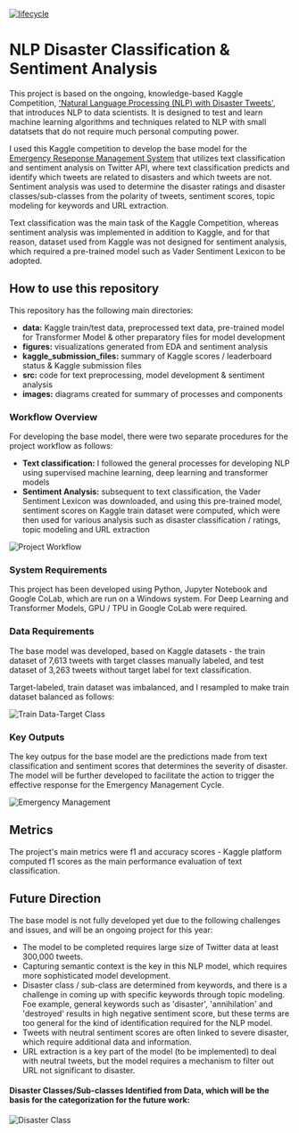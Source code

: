 [![lifecycle](https://img.shields.io/badge/lifecycle-experimental-orange.svg)](https://www.tidyverse.org/lifecycle/#experimental)

# NLP Disaster Classification & Sentiment Analysis

This project is based on the ongoing, knowledge-based Kaggle Competition, ['Natural Language Processing (NLP) with Disaster Tweets'](https://www.kaggle.com/competitions/nlp-getting-started/overview/description), that introduces NLP to data scientists. It is designed to test and learn machine learning algorithms and techniques related to NLP with small datatsets that do not require much personal computing power.

I used this Kaggle competition to develop the base model for the [Emergency Reseponse Management System](https://www.publicsafety.gc.ca/cnt/mrgnc-mngmnt/index-en.aspx) that utilizes text classification and sentiment analysis on Twitter API, where text classification predicts and identify which tweets are related to disasters and which tweets are not. Sentiment analysis was used to determine the disaster ratings and disaster classes/sub-classes from the polarity of tweets, sentiment scores, topic modeling for keywords and URL extraction.

Text classification was the main task of the Kaggle Competition, whereas sentiment analysis was implemented in addition to Kaggle, and for that reason, dataset used from Kaggle was not designed for sentiment analysis, which required a pre-trained model such as Vader Sentiment Lexicon to be adopted.

## How to use this repository

This repository has the following main directories:

* __data:__ Kaggle train/test data, preprocessed text data, pre-trained model for Transformer Model & other preparatory files for model development
* __figures:__ visualizations generated from EDA and sentiment analysis
* __kaggle_submission_files:__ summary of Kaggle scores / leaderboard status & Kaggle submission files
* __src:__ code for text preprocessing, model development & sentiment analysis
* __images:__ diagrams created for summary of processes and components

### Workflow Overview

For developing the base model, there were two separate procedures for the project workflow as follows:
* __Text classification:__ I followed the general processes for developing NLP using supervised machine learning, deep learning and transformer models
* __Sentiment Analysis:__ subsequent to text classification, the Vader Sentiment Lexicon was downloaded, and using this pre-trained model, sentiment scores on Kaggle train dataset were computed, which were then used for various analysis such as disaster classification / ratings, topic modeling and URL extraction

![Project Workflow](https://github.com/Nicole-Hong/NLP_DisasterClassification_Sentiment_Analysis/blob/main/images/image_workflow.JPG)


### System Requirements

This project has been developed using Python, Jupyter Notebook and Google CoLab, which are run on a Windows system. For Deep Learning and Transformer Models, GPU / TPU in Google CoLab were required.

### Data Requirements

The base model was developed, based on Kaggle datasets - the train dataset of 7,613 tweets with target classes manually labeled, and test dataset of 3,263 tweets without target label for text classification.

Target-labeled, train dataset was imbalanced, and I resampled to make train dataset balanced as follows:

![Train Data-Target Class](https://github.com/Nicole-Hong/NLP_DisasterClassification_Sentiment_Analysis/blob/main/images/image_target_class.JPG)


### Key Outputs

The key outpus for the base model are the predictions made from text classification and sentiment scores that determines the severity of disaster. The model will be further developed to facilitate the action to trigger the effective response for the Emergency Management Cycle.

![Emergency Management](https://github.com/Nicole-Hong/NLP_DisasterClassification_Sentiment_Analysis/blob/main/images/image_emergencymgmtsys.JPG)

## Metrics

The project's main metrics were f1 and accuracy scores - Kaggle platform computed f1 scores as the main performance evaluation of text classification.

## Future Direction

The base model is not fully developed yet due to the following challenges and issues, and will be an ongoing project for this year:

* The model to be completed requires large size of Twitter data at least 300,000 tweets.
* Capturing semantic context is the key in this NLP model, which requires more sophisticated model development.
* Disaster class / sub-class are determined from keywords, and there is a challenge in coming up with specific keywords through topic modeling. Foe example, general keywords such as 'disaster', 'annihilation' and 'destroyed' results in high negative sentiment score, but these terms are too general for the kind of identification required for the NLP model.
* Tweets with neutral sentiment scores are often linked to severe disaster, which require additional data and information.
* URL extraction is a key part of the model (to be implemented) to deal with neutral tweets, but the model requires a mechanism to filter out URL not significant to disaster.

#### Disaster Classes/Sub-classes Identified from Data, which will be the basis for the categorization for the future work:

![Disaster Class](https://github.com/Nicole-Hong/NLP_DisasterClassification_Sentiment_Analysis/blob/main/images/image_disasterclass.JPG)
